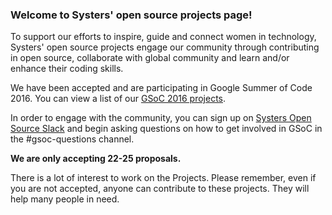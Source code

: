 ### Welcome to Systers' open source projects page!

To support our efforts to inspire, guide and connect women in technology, Systers' open source projects engage our community through contributing in open source, collaborate with global community and learn and/or enhance their coding skills.  

We have been accepted and are participating in Google Summer of Code 2016. You can view a list of our [GSoC 2016 projects](GSoC-2016).

In order to engage with the community, you can sign up on [Systers Open Source Slack](http://systers.io/slack-systers-opensource/) and begin asking questions on how to get involved in GSoC in the #gsoc-questions channel.

**We are only accepting 22-25 proposals.**

There is a lot of interest to work on the Projects. Please remember, even if you are not accepted, anyone can contribute to these projects. They will help many people in need.